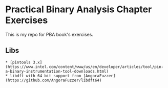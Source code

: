 # Practical Binary Analysis Chapter Exercises
This is my repo for PBA book's exercises.
## Libs
	* [pintools 3.x](https://www.intel.com/content/www/us/en/developer/articles/tool/pin-a-binary-instrumentation-tool-downloads.html)
	* libdft with 64 bit support from [AngoraFuzzer](https://github.com/AngoraFuzzer/libdft64)
